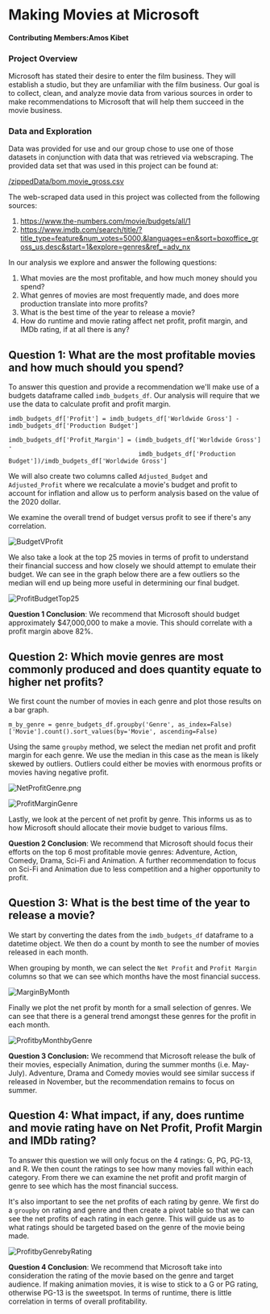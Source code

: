# Making Movies at Microsoft

#### Contributing Members:Amos Kibet

### Project Overview

Microsoft has stated their desire to enter the film business. They will establish a studio, but they are unfamiliar with the film business. Our goal is to collect, clean, and analyze movie data from various sources in order to make recommendations to Microsoft that will help them succeed in the movie business.

### Data and Exploration

Data was provided for use and our group chose to use one of those datasets in conjunction with data that was retrieved via webscraping.
The provided data set that was used in this project can be found at:

[/zippedData/bom.movie_gross.csv](https://github.com/AmosMaru/dsc-phase-1-project/tree/master/zippedData)

The web-scraped data used in this project was collected from the following sources:

1. https://www.the-numbers.com/movie/budgets/all/1
2. https://www.imdb.com/search/title/?title_type=feature&num_votes=5000,&languages=en&sort=boxoffice_gross_us,desc&start=1&explore=genres&ref_=adv_nx

In our analysis we explore and answer the following questions:

1. What movies are the most profitable, and how much money should you spend?
2. What genres of movies are most frequently made, and does more production translate into more profits?
3. What is the best time of the year to release a movie?
4. How do runtime and movie rating affect net profit, profit margin, and IMDb rating, if at all there is any?

## Question 1: What are the most profitable movies and how much should you spend?

To answer this question and provide a recommendation we'll make use of a budgets dataframe called `imdb_budgets_df`. Our analysis will require that we use the data to calculate profit and profit margin.

```
imdb_budgets_df['Profit'] = imdb_budgets_df['Worldwide Gross'] - imdb_budgets_df['Production Budget']

imdb_budgets_df['Profit_Margin'] = (imdb_budgets_df['Worldwide Gross'] -
                                    imdb_budgets_df['Production Budget'])/imdb_budgets_df['Worldwide Gross']
```

We will also create two columns called `Adjusted_Budget` and `Adjusted_Profit` where we recalculate a movie's budget and profit to account for inflation and allow us to perform analysis based on the value of the 2020 dollar.

We examine the overall trend of budget versus profit to see if there's any correlation.

![BudgetVProfit](pics/BudgetVProfit.png)

We also take a look at the top 25 movies in terms of profit to understand their financial success and how closely we should attempt to emulate their budget. We can see in the graph below there are a few outliers so the median will end up being more useful in determining our final budget.

![ProfitBudgetTop25](pics/ProfitBudgetTop25.png)

**Question 1 Conclusion**: We recommend that Microsoft should budget approximately $47,000,000 to make a movie. This should correlate with a profit margin above 82%.

## Question 2: Which movie genres are most commonly produced and does quantity equate to higher net profits?

We first count the number of movies in each genre and plot those results on a bar graph.

```
m_by_genre = genre_budgets_df.groupby('Genre', as_index=False)['Movie'].count().sort_values(by='Movie', ascending=False)
```

Using the same `groupby` method, we select the median net profit and profit margin for each genre. We use the median in this case as the mean is likely skewed by outliers. Outliers could either be movies with enormous profits or movies having negative profit.

![NetProfitGenre.png](pics/NetProfitGenre.png)

![ProfitMarginGenre](pics/ProfitMarginGenre.png)

Lastly, we look at the percent of net profit by genre. This informs us as to how Microsoft should allocate their movie budget to various films.

**Question 2 Conclusion**: We recommend that Microsoft should focus their efforts on the top 6 most profitable movie genres: Adventure, Action, Comedy, Drama, Sci-Fi and Animation. A further recommendation to focus on Sci-Fi and Animation due to less competition and a higher opportunity to profit.

## Question 3: What is the best time of the year to release a movie?

We start by converting the dates from the `imdb_budgets_df` dataframe to a datetime object. We then do a count by month to see the number of movies released in each month.

When grouping by month, we can select the `Net Profit` and `Profit Margin` columns so that we can see which months have the most financial success.

![MarginByMonth](pics/MarginByMonth.png)

Finally we plot the net profit by month for a small selection of genres. We can see that there is a general trend amongst these genres for the profit in each month.

![ProfitbyMonthbyGenre](pics/ProfitbyMonthbyGenre.png)

**Question 3 Conclusion:** We recommend that Microsoft release the bulk of their movies, especially Animation, during the summer months (i.e. May-July). Adventure, Drama and Comedy movies would see similar success if released in November, but the recommendation remains to focus on summer.

## Question 4: What impact, if any, does runtime and movie rating have on Net Profit, Profit Margin and IMDb rating?

To answer this question we will only focus on the 4 ratings: G, PG, PG-13, and R. We then count the ratings to see how many movies fall within each category. From there we can examine the net profit and profit margin of genre to see which has the most financial success.

It's also important to see the net profits of each rating by genre. We first do a `groupby` on rating and genre and then create a pivot table so that we can see the net profits of each rating in each genre. This will guide us as to what ratings should be targeted based on the genre of the movie being made.

![ProfitbyGenrebyRating](pics/ProfitbyGenrebyRating.png)

**Question 4 Conclusion**: We recommend that Microsoft take into consideration the rating of the movie based on the genre and target audience. If making animation movies, it is wise to stick to a G or PG rating, otherwise PG-13 is the sweetspot. In terms of runtime, there is little correlation in terms of overall profitability.
